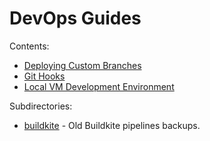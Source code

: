 # DevOps Guides

Contents:

* [Deploying Custom Branches](Deploying-Custom-Branches.md)
* [Git Hooks](Git-Hooks.md)
* [Local VM Development Environment](Local-Vm-DevEnv.md)

Subdirectories:

* [buildkite](buildkite) - Old Buildkite pipelines backups.
